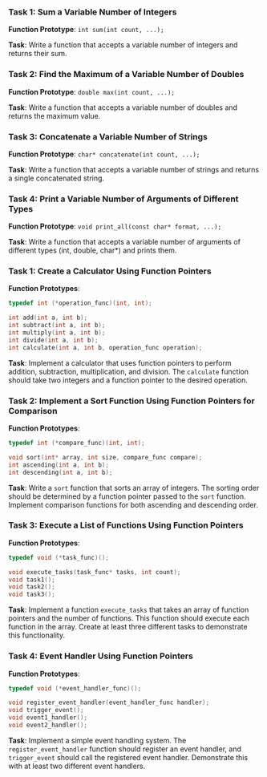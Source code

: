 ### Task 1: Sum a Variable Number of Integers
**Function Prototype**: `int sum(int count, ...);`

**Task**: Write a function that accepts a variable number of integers and returns their sum.

### Task 2: Find the Maximum of a Variable Number of Doubles
**Function Prototype**: `double max(int count, ...);`

**Task**: Write a function that accepts a variable number of doubles and returns the maximum value.

### Task 3: Concatenate a Variable Number of Strings
**Function Prototype**: `char* concatenate(int count, ...);`

**Task**: Write a function that accepts a variable number of strings and returns a single concatenated string.

### Task 4: Print a Variable Number of Arguments of Different Types
**Function Prototype**: `void print_all(const char* format, ...);`

**Task**: Write a function that accepts a variable number of arguments of different types (int, double, char*) and prints them.


### Task 1: Create a Calculator Using Function Pointers
**Function Prototypes**:
```c
typedef int (*operation_func)(int, int);

int add(int a, int b);
int subtract(int a, int b);
int multiply(int a, int b);
int divide(int a, int b);
int calculate(int a, int b, operation_func operation);
```

**Task**: Implement a calculator that uses function pointers to perform addition, subtraction, multiplication, and division. The `calculate` function should take two integers and a function pointer to the desired operation.

### Task 2: Implement a Sort Function Using Function Pointers for Comparison
**Function Prototypes**:
```c
typedef int (*compare_func)(int, int);

void sort(int* array, int size, compare_func compare);
int ascending(int a, int b);
int descending(int a, int b);
```

**Task**: Write a `sort` function that sorts an array of integers. The sorting order should be determined by a function pointer passed to the `sort` function. Implement comparison functions for both ascending and descending order.

### Task 3: Execute a List of Functions Using Function Pointers
**Function Prototypes**:
```c
typedef void (*task_func)();

void execute_tasks(task_func* tasks, int count);
void task1();
void task2();
void task3();
```

**Task**: Implement a function `execute_tasks` that takes an array of function pointers and the number of functions. This function should execute each function in the array. Create at least three different tasks to demonstrate this functionality.

### Task 4: Event Handler Using Function Pointers
**Function Prototypes**:
```c
typedef void (*event_handler_func)();

void register_event_handler(event_handler_func handler);
void trigger_event();
void event1_handler();
void event2_handler();
```

**Task**: Implement a simple event handling system. The `register_event_handler` function should register an event handler, and `trigger_event` should call the registered event handler. Demonstrate this with at least two different event handlers.
